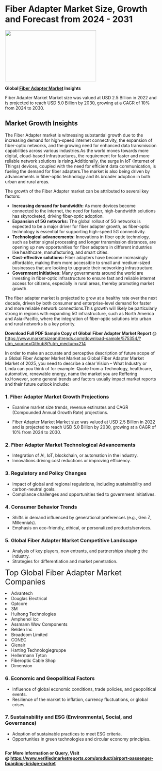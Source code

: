 <H1>Fiber Adapter Market Size, Growth and Forecast from 2024 - 2031</H1><img class="aligncenter size-medium wp-image-584254" src="https://thirdeyenews.in/wp-content/uploads/2024/09/Global-Market-Research-300x168.jpeg" alt="" width="300" height="168" /><p><strong>Global&nbsp;<a href="https://www.marketsizeandtrends.com/download-sample/575354/?utm_source=Github8j?utm_medium=214">Fiber Adapter Market</a> Insights</strong></p><p>Fiber Adapter Market Market size was valued at USD 2.5 Billion in 2022 and is projected to reach USD 5.0 Billion by 2030, growing at a CAGR of 10% from 2024 to 2030.</p><p><h2>Market Growth Insights</h2> <p>The Fiber Adapter market is witnessing substantial growth due to the increasing demand for high-speed internet connectivity, the expansion of fiber-optic networks, and the growing need for enhanced data transmission capabilities across various industries.As the world moves towards more digital, cloud-based infrastructures, the requirement for faster and more reliable network solutions is rising.Additionally, the surge in IoT (Internet of Things) devices, coupled with the need for efficient data communication, is fueling the demand for fiber adapters.The market is also being driven by advancements in fiber-optic technology and its broader adoption in both urban and rural areas.</p> <p>The growth of the Fiber Adapter market can be attributed to several key factors:</p> <ul> <li><strong>Increasing demand for bandwidth:</strong> As more devices become connected to the internet, the need for faster, high-bandwidth solutions has skyrocketed, driving fiber-optic adoption.</li> <li><strong>Expansion of 5G networks:</strong> The global rollout of 5G networks is expected to be a major driver for fiber adapter growth, as fiber-optic technology is essential for supporting high-speed 5G connectivity.</li> <li><strong>Technological advancements:</strong> Innovations in fiber optic technology, such as better signal processing and longer transmission distances, are opening up new opportunities for fiber adapters in different industries like healthcare, manufacturing, and smart cities.</li> <li><strong>Cost-effective solutions:</strong> Fiber adapters have become increasingly affordable, making them more accessible to small and medium-sized businesses that are looking to upgrade their networking infrastructure.</li> <li><strong>Government initiatives:</strong> Many governments around the world are investing in fiber-optic infrastructure to ensure fast and reliable internet access for citizens, especially in rural areas, thereby promoting market growth.</li> </ul> <p>The fiber adapter market is projected to grow at a healthy rate over the next decade, driven by both consumer and enterprise-level demand for faster and more reliable network connections.This growth will likely be particularly strong in regions with expanding 5G infrastructure, such as North America and Asia-Pacific, where the integration of fiber-optic solutions into urban and rural networks is a key priority.</p> <p><span class=""><strong>Download Full PDF Sample Copy of Global Fiber Adapter Market Report</strong> @ <a href="https://www.marketsizeandtrends.com/download-sample/575354/?utm_source=Github8j?utm_medium=214" target="_blank">https://www.marketsizeandtrends.com/download-sample/575354/?utm_source=Github8j?utm_medium=214</a></span></p><p>In order to make an accurate and perceptive description of future scope of a Global&nbsp;Fiber Adapter Market Market as Global&nbsp;Fiber Adapter Market Market of 2025, you need to describe a clear Vision &ndash; What Industry or Linda can you think of for example: Quote from a Technology, healthcare, automotive, renewable energy, name the market you are Reffering to.However, some general trends and factors usually impact market reports and their future outlook include:</p><h3>1.&nbsp;<strong>Fiber Adapter Market Growth Projections</strong></h3><ul><li>Examine market size trends, revenue estimates and CAGR (Compounded Annual Growth Rate) projections.</li><li><p>Fiber Adapter Market Market size was valued at USD 2.5 Billion in 2022 and is projected to reach USD 5.0 Billion by 2030, growing at a CAGR of 10% from 2024 to 2030.</p></li></ul><h3>2.&nbsp;<strong>Fiber Adapter Market Technological Advancements</strong></h3><ul><li>Integration of AI, IoT, blockchain, or automation in the industry.</li><li>Innovations driving cost reductions or improving efficiency.</li></ul><h3>3.&nbsp;<strong>Regulatory and Policy Changes</strong></h3><ul><li>Impact of global and regional regulations, including sustainability and carbon-neutral goals.</li><li>Compliance challenges and opportunities tied to government initiatives.</li></ul><h3>4.&nbsp;<strong>Consumer Behavior Trends</strong></h3><ul><li>Shifts in demand influenced by generational preferences (e.g., Gen Z, Millennials).</li><li>Emphasis on eco-friendly, ethical, or personalized products/services.</li></ul><h3>5.&nbsp;<strong>Global Fiber Adapter Market Competitive Landscape</strong></h3><ul><li>Analysis of key players, new entrants, and partnerships shaping the industry.</li><li>Strategies for differentiation and market penetration.</li></ul><p data-pm-slice="1 1 []"><span style="color: inherit; font-family: inherit; font-size: 25px;">Top Global Fiber Adapter Market Companies</span></p><div class="" data-test-id=""><p><li>Advantech</li><li> Douglas Electrical</li><li> Optcore</li><li> 3M</li><li> Huihong Technologies</li><li> Amphenol Icc</li><li> Assmann Wsw Components</li><li> Belden Inc</li><li> Broadcom Limited</li><li> CONEC</li><li> Glenair</li><li> Harting Technologiegruppe</li><li> Hellermann Tyton</li><li> Fiberoptic Cable Shop</li><li> Dimension</li></p></div><h3>6.&nbsp;<strong>Economic and Geopolitical Factors</strong></h3><ul><li>Influence of global economic conditions, trade policies, and geopolitical events.</li><li>Resilience of the market to inflation, currency fluctuations, or global crises.</li></ul><h3>7.&nbsp;<strong>Sustainability and ESG (Environmental, Social, and Governance)</strong></h3><ul><li>Adoption of sustainable practices to meet ESG criteria.</li><li>Opportunities in green technologies and circular economy principles.</li></ul><h2><strong style="font-size: 14px;">For More Information or Query, Visit @&nbsp;</strong><a style="background-color: #ffffff; font-size: 14px;" href="https://www.marketsizeandtrends.com/report/fiber-adapter-market/" target="_blank">https://www.verifiedmarketreports.com/product/airport-passenger-boarding-bridge-market</a></h2>